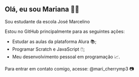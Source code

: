 ## Olá, eu sou Mariana 💜😸
Sou estudante da escola José Marcelino

Estou no GitHub principalmente para as seguintes ações:
- Estudar as aulas da plataforma Alura 📚;
- Programar Scratch e JavaScript 🖱️;
- Meu desenvolvimento pessoal em programaçâo 📈.

Para entrar em contato comigo, acesse:
@mari_cherrymp3 📷
